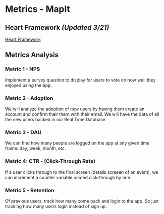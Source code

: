 # Metrics - MapIt

## Heart Framework _(Updated 3/21)_

<a href="https://docs.google.com/presentation/d/1LYBZkUqqvtNtMYokVx8rZHawas7cJJ2Tid7gACA7AKo/edit?usp=sharing" target="_blank">Heart Framework</a>

## Metrics Analysis

### Metric 1 - NPS

Implement a survey question to display for users to vote on how well they enjoyed using the app.

  
### Metric 2 - Adoption

We will analyze the adoption of new users by having them create an account and confirm their them with their email. We will have the data of all the new users backed in our Real Time Database.

  
### Metric 3 - DAU

We can find how many people are logged on the app at any given time frame: day, week, month, etc.

  
### Metric 4: CTR - (Click-Through Rate)

If a user clicks through to the final screen (details screeen of an event), we can increment a counter variable named cick-through by one

  
### Metric 5 - Retention 

Of previous users, track how many come back and login to the app. So just tracking how many users login instead of sign up.

